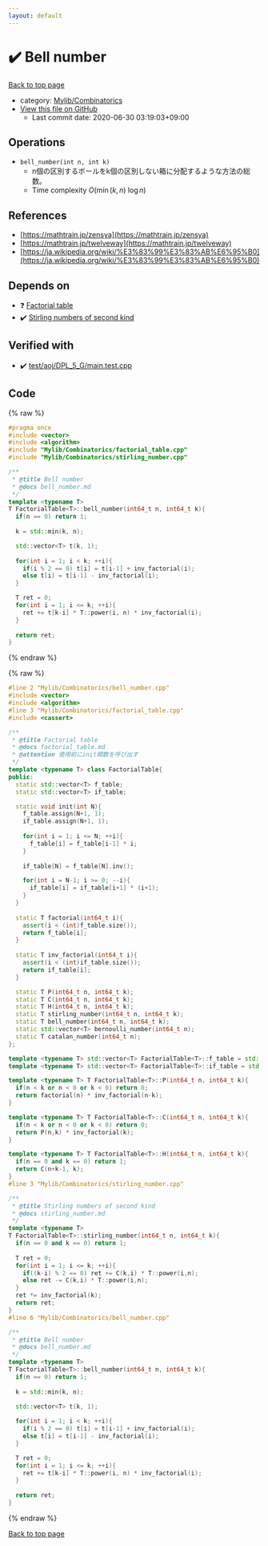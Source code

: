 ```yaml
---
layout: default
---
```


<!-- mathjax config similar to math.stackexchange -->
<script type="text/javascript" async
  src="https://cdnjs.cloudflare.com/ajax/libs/mathjax/2.7.5/MathJax.js?config=TeX-MML-AM_CHTML">
</script>
<script type="text/x-mathjax-config">
  MathJax.Hub.Config({
    TeX: { equationNumbers: { autoNumber: "AMS" }},
    tex2jax: {
      inlineMath: [ ['$','$'] ],
      processEscapes: true
    },
    "HTML-CSS": { matchFontHeight: false },
    displayAlign: "left",
    displayIndent: "2em"
  });
</script>

<script type="text/javascript" src="https://cdnjs.cloudflare.com/ajax/libs/jquery/3.4.1/jquery.min.js"></script>
<script src="https://cdn.jsdelivr.net/npm/jquery-balloon-js@1.1.2/jquery.balloon.min.js" integrity="sha256-ZEYs9VrgAeNuPvs15E39OsyOJaIkXEEt10fzxJ20+2I=" crossorigin="anonymous"></script>
<script type="text/javascript" src="../../../assets/js/copy-button.js"></script>
<link rel="stylesheet" href="../../../assets/css/copy-button.css" />


# :heavy_check_mark: Bell number

<a href="../../../index.html">Back to top page</a>

* category: <a href="../../../index.html#8fcb53b240254087f9d87015c4533bd0">Mylib/Combinatorics</a>
* <a href="{{ site.github.repository_url }}/blob/master/Mylib/Combinatorics/bell_number.cpp">View this file on GitHub</a>
    - Last commit date: 2020-06-30 03:19:03+09:00




## Operations

- `bell_number(int n, int k)`
	- n個の区別するボールをk個の区別しない箱に分配するような方法の総数。
	- Time complexity $O(\min(k, n)\ \log n)$

## References

- [https://mathtrain.jp/zensya](https://mathtrain.jp/zensya)
- [https://mathtrain.jp/twelveway](https://mathtrain.jp/twelveway)
- [https://ja.wikipedia.org/wiki/%E3%83%99%E3%83%AB%E6%95%B0](https://ja.wikipedia.org/wiki/%E3%83%99%E3%83%AB%E6%95%B0)


## Depends on

* :question: <a href="factorial_table.cpp.html">Factorial table</a>
* :heavy_check_mark: <a href="stirling_number.cpp.html">Stirling numbers of second kind</a>


## Verified with

* :heavy_check_mark: <a href="../../../verify/test/aoj/DPL_5_G/main.test.cpp.html">test/aoj/DPL_5_G/main.test.cpp</a>


## Code

<a id="unbundled"></a>
{% raw %}
```cpp
#pragma once
#include <vector>
#include <algorithm>
#include "Mylib/Combinatorics/factorial_table.cpp"
#include "Mylib/Combinatorics/stirling_number.cpp"

/**
 * @title Bell number
 * @docs bell_number.md
 */
template <typename T>
T FactorialTable<T>::bell_number(int64_t n, int64_t k){
  if(n == 0) return 1;
  
  k = std::min(k, n);

  std::vector<T> t(k, 1);
  
  for(int i = 1; i < k; ++i){
    if(i % 2 == 0) t[i] = t[i-1] + inv_factorial(i);
    else t[i] = t[i-1] - inv_factorial(i);
  }

  T ret = 0;
  for(int i = 1; i <= k; ++i){
    ret += t[k-i] * T::power(i, n) * inv_factorial(i);
  }
  
  return ret;
}

```
{% endraw %}

<a id="bundled"></a>
{% raw %}
```cpp
#line 2 "Mylib/Combinatorics/bell_number.cpp"
#include <vector>
#include <algorithm>
#line 3 "Mylib/Combinatorics/factorial_table.cpp"
#include <cassert>

/**
 * @title Factorial table
 * @docs factorial_table.md
 * @attention 使用前にinit関数を呼び出す
 */
template <typename T> class FactorialTable{
public:
  static std::vector<T> f_table;
  static std::vector<T> if_table;

  static void init(int N){
    f_table.assign(N+1, 1);
    if_table.assign(N+1, 1);
    
    for(int i = 1; i <= N; ++i){
      f_table[i] = f_table[i-1] * i;
    }
    
    if_table[N] = f_table[N].inv();

    for(int i = N-1; i >= 0; --i){
      if_table[i] = if_table[i+1] * (i+1);
    }
  }
  
  static T factorial(int64_t i){
    assert(i < (int)f_table.size());
    return f_table[i];
  }
  
  static T inv_factorial(int64_t i){
    assert(i < (int)if_table.size());
    return if_table[i];
  }

  static T P(int64_t n, int64_t k);
  static T C(int64_t n, int64_t k);
  static T H(int64_t n, int64_t k);
  static T stirling_number(int64_t n, int64_t k);
  static T bell_number(int64_t n, int64_t k);
  static std::vector<T> bernoulli_number(int64_t n);
  static T catalan_number(int64_t n);
};

template <typename T> std::vector<T> FactorialTable<T>::f_table = std::vector<T>();
template <typename T> std::vector<T> FactorialTable<T>::if_table = std::vector<T>();

template <typename T> T FactorialTable<T>::P(int64_t n, int64_t k){
  if(n < k or n < 0 or k < 0) return 0;
  return factorial(n) * inv_factorial(n-k);
}

template <typename T> T FactorialTable<T>::C(int64_t n, int64_t k){
  if(n < k or n < 0 or k < 0) return 0;
  return P(n,k) * inv_factorial(k);
}

template <typename T> T FactorialTable<T>::H(int64_t n, int64_t k){
  if(n == 0 and k == 0) return 1;
  return C(n+k-1, k);
}
#line 3 "Mylib/Combinatorics/stirling_number.cpp"

/**
 * @title Stirling numbers of second kind
 * @docs stirling_number.md
 */
template <typename T>
T FactorialTable<T>::stirling_number(int64_t n, int64_t k){
  if(n == 0 and k == 0) return 1;
  
  T ret = 0;
  for(int i = 1; i <= k; ++i){
    if((k-i) % 2 == 0) ret += C(k,i) * T::power(i,n);
    else ret -= C(k,i) * T::power(i,n);
  }
  ret *= inv_factorial(k);
  return ret;
}
#line 6 "Mylib/Combinatorics/bell_number.cpp"

/**
 * @title Bell number
 * @docs bell_number.md
 */
template <typename T>
T FactorialTable<T>::bell_number(int64_t n, int64_t k){
  if(n == 0) return 1;
  
  k = std::min(k, n);

  std::vector<T> t(k, 1);
  
  for(int i = 1; i < k; ++i){
    if(i % 2 == 0) t[i] = t[i-1] + inv_factorial(i);
    else t[i] = t[i-1] - inv_factorial(i);
  }

  T ret = 0;
  for(int i = 1; i <= k; ++i){
    ret += t[k-i] * T::power(i, n) * inv_factorial(i);
  }
  
  return ret;
}

```
{% endraw %}

<a href="../../../index.html">Back to top page</a>

